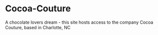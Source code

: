 # Cocoa-Couture
A chocolate lovers dream - this site hosts access to the company Cocoa Couture, based in Charlotte, NC

